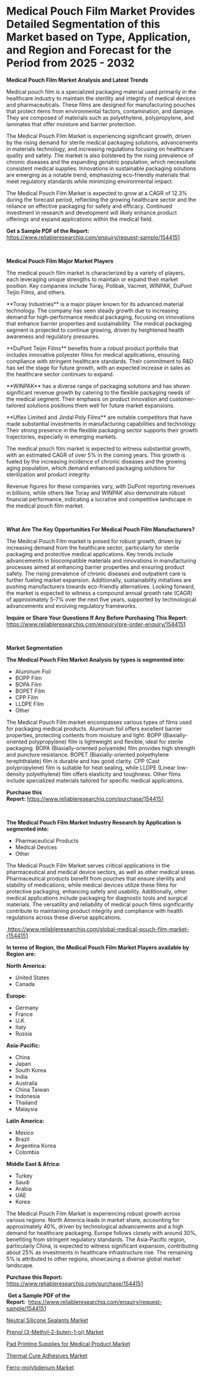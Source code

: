 <p><h1>Medical Pouch Film Market Provides Detailed Segmentation of this Market based on Type, Application, and Region and Forecast for the Period from 2025 - 2032</h1></p><p><strong>Medical Pouch Film Market Analysis and Latest Trends</strong></p>
<p><p>Medical pouch film is a specialized packaging material used primarily in the healthcare industry to maintain the sterility and integrity of medical devices and pharmaceuticals. These films are designed for manufacturing pouches that protect items from environmental factors, contamination, and damage. They are composed of materials such as polyethylene, polypropylene, and laminates that offer moisture and barrier protection.</p><p>The Medical Pouch Film Market is experiencing significant growth, driven by the rising demand for sterile medical packaging solutions, advancements in materials technology, and increasing regulations focusing on healthcare quality and safety. The market is also bolstered by the rising prevalence of chronic diseases and the expanding geriatric population, which necessitate consistent medical supplies. Innovations in sustainable packaging solutions are emerging as a notable trend, emphasizing eco-friendly materials that meet regulatory standards while minimizing environmental impact.</p><p>The Medical Pouch Film Market is expected to grow at a CAGR of 12.3% during the forecast period, reflecting the growing healthcare sector and the reliance on effective packaging for safety and efficacy. Continued investment in research and development will likely enhance product offerings and expand applications within the medical field.</p></p>
<p><strong>Get a Sample PDF of the Report:&nbsp;</strong> <a href="https://www.reliableresearchiq.com/enquiry/request-sample/1544151?utm_campaign=1123&utm_medium=2&utm_source=Github&utm_content=ia&utm_term=02042025&utm_id=medical-pouch-film">https://www.reliableresearchiq.com/enquiry/request-sample/1544151</a></p>
<p>&nbsp;</p>
<p><strong>Medical Pouch Film Major Market Players</strong></p>
<p><p>The medical pouch film market is characterized by a variety of players, each leveraging unique strengths to maintain or expand their market position. Key companies include Toray, Polibak, Vacmet, WINPAK, DuPont Teijin Films, and others.</p><p>**Toray Industries** is a major player known for its advanced material technology. The company has seen steady growth due to increasing demand for high-performance medical packaging, focusing on innovations that enhance barrier properties and sustainability. The medical packaging segment is projected to continue growing, driven by heightened health awareness and regulatory pressures.</p><p>**DuPont Teijin Films** benefits from a robust product portfolio that includes innovative polyester films for medical applications, ensuring compliance with stringent healthcare standards. Their commitment to R&D has set the stage for future growth, with an expected increase in sales as the healthcare sector continues to expand.</p><p>**WINPAK** has a diverse range of packaging solutions and has shown significant revenue growth by catering to the flexible packaging needs of the medical segment. Their emphasis on product innovation and customer-tailored solutions positions them well for future market expansions.</p><p>**Uflex Limited and Jindal Poly Films** are notable competitors that have made substantial investments in manufacturing capabilities and technology. Their strong presence in the flexible packaging sector supports their growth trajectories, especially in emerging markets.</p><p>The medical pouch film market is expected to witness substantial growth, with an estimated CAGR of over 5% in the coming years. This growth is fueled by the increasing incidence of chronic diseases and the growing aging population, which demand enhanced packaging solutions for sterilization and product integrity.</p><p>Revenue figures for these companies vary, with DuPont reporting revenues in billions, while others like Toray and WINPAK also demonstrate robust financial performance, indicating a lucrative and competitive landscape in the medical pouch film market.</p></p>
<p>&nbsp;</p>
<p><strong>What Are The Key Opportunities For Medical Pouch Film Manufacturers?</strong></p>
<p><p>The Medical Pouch Film market is poised for robust growth, driven by increasing demand from the healthcare sector, particularly for sterile packaging and protective medical applications. Key trends include advancements in biocompatible materials and innovations in manufacturing processes aimed at enhancing barrier properties and ensuring product safety. The rising prevalence of chronic diseases and outpatient care is further fueling market expansion. Additionally, sustainability initiatives are pushing manufacturers towards eco-friendly alternatives. Looking forward, the market is expected to witness a compound annual growth rate (CAGR) of approximately 5-7% over the next five years, supported by technological advancements and evolving regulatory frameworks.</p></p>
<p><strong>Inquire or Share Your Questions If Any Before Purchasing This Report:</strong> <a href="https://www.reliableresearchiq.com/enquiry/pre-order-enquiry/1544151?utm_campaign=1123&utm_medium=2&utm_source=Github&utm_content=ia&utm_term=02042025&utm_id=medical-pouch-film">https://www.reliableresearchiq.com/enquiry/pre-order-enquiry/1544151</a></p>
<p>&nbsp;</p>
<p><strong>Market Segmentation</strong></p>
<p><strong>The Medical Pouch Film Market Analysis by types is segmented into:</strong></p>
<p><ul><li>Aluminum Foil</li><li>BOPP Film</li><li>BOPA Film</li><li>BOPET Film</li><li>CPP Film</li><li>LLDPE Film</li><li>Other</li></ul></p>
<p><p>The Medical Pouch Film market encompasses various types of films used for packaging medical products. Aluminum foil offers excellent barrier properties, protecting contents from moisture and light. BOPP (Biaxially-oriented polypropylene) film is lightweight and flexible, ideal for sterile packaging. BOPA (Biaxially-oriented polyamide) film provides high strength and puncture resistance. BOPET (Biaxially-oriented polyethylene terephthalate) film is durable and has good clarity. CPP (Cast polypropylene) film is suitable for heat sealing, while LLDPE (Linear low-density polyethylene) film offers elasticity and toughness. Other films include specialized materials tailored for specific medical applications.</p></p>
<p><strong>Purchase this Report:&nbsp;</strong><a href="https://www.reliableresearchiq.com/purchase/1544151?utm_campaign=1123&utm_medium=2&utm_source=Github&utm_content=ia&utm_term=02042025&utm_id=medical-pouch-film">https://www.reliableresearchiq.com/purchase/1544151</a></p>
<p>&nbsp;</p>
<p><strong>The Medical Pouch Film Market Industry Research by Application is segmented into:</strong></p>
<p><ul><li>Pharmaceutical Products</li><li>Medical Devices</li><li>Other</li></ul></p>
<p><p>The Medical Pouch Film Market serves critical applications in the pharmaceutical and medical device sectors, as well as other medical areas. Pharmaceutical products benefit from pouches that ensure sterility and stability of medications, while medical devices utilize these films for protective packaging, enhancing safety and usability. Additionally, other medical applications include packaging for diagnostic tools and surgical materials. The versatility and reliability of medical pouch films significantly contribute to maintaining product integrity and compliance with health regulations across these diverse applications.</p></p>
<p><a href="https://www.reliableresearchiq.com/global-medical-pouch-film-market-r1544151?utm_campaign=1123&utm_medium=2&utm_source=Github&utm_content=ia&utm_term=02042025&utm_id=medical-pouch-film">&nbsp;https://www.reliableresearchiq.com/global-medical-pouch-film-market-r1544151</a></p>
<p><strong>In terms of Region, the Medical Pouch Film Market Players available by Region are:</strong></p>
<p>
    <p> <strong> North America: </strong>
        <ul>
            <li>United States</li>
            <li>Canada</li>
        </ul>
        </p> 
    <p> <strong> Europe: </strong>
        <ul>
            <li>Germany</li>
            <li>France</li>
            <li>U.K.</li>
            <li>Italy</li>
            <li>Russia</li>
        </ul>
        </p> 
    <p> <strong> Asia-Pacific: </strong>
        <ul>
            <li>China</li>
            <li>Japan</li>
            <li>South Korea</li>
            <li>India</li>
            <li>Australia</li>
            <li>China Taiwan</li>
            <li>Indonesia</li>
            <li>Thailand</li>
            <li>Malaysia</li>
        </ul>
        </p> 
    <p> <strong> Latin America: </strong>
        <ul>
            <li>Mexico</li>
            <li>Brazil</li>
            <li>Argentina Korea</li>
            <li>Colombia</li>
        </ul>
        </p> 
    <p> <strong> Middle East & Africa: </strong>
        <ul>
            <li>Turkey</li>
            <li>Saudi</li>
            <li>Arabia</li>
            <li>UAE</li>
            <li>Korea</li>
        </ul>
    </p>
    </p>
<p><p>The Medical Pouch Film Market is experiencing robust growth across various regions. North America leads in market share, accounting for approximately 40%, driven by technological advancements and a high demand for healthcare packaging. Europe follows closely with around 30%, benefiting from stringent regulatory standards. The Asia-Pacific region, particularly China, is expected to witness significant expansion, contributing about 25% as investments in healthcare infrastructure rise. The remaining 5% is attributed to other regions, showcasing a diverse global market landscape.</p></p>
<p><strong>Purchase this Report: </strong><a href="https://www.reliableresearchiq.com/purchase/1544151?utm_campaign=1123&utm_medium=2&utm_source=Github&utm_content=ia&utm_term=02042025&utm_id=medical-pouch-film">https://www.reliableresearchiq.com/purchase/1544151</a></p>
<p>&nbsp;<strong>Get a Sample PDF of the Report:&nbsp;&nbsp;</strong><a href="https://www.reliableresearchiq.com/enquiry/request-sample/1544151?utm_campaign=1123&utm_medium=2&utm_source=Github&utm_content=ia&utm_term=02042025&utm_id=medical-pouch-film">https://www.reliableresearchiq.com/enquiry/request-sample/1544151</a></p>
<p><strong></strong></p>
<p><p><a href="https://github.com/laingragle95/Market-Research-Report-List-1/blob/main/neutral-silicone-sealants-market.md?utm_campaign=1123&utm_medium=2&utm_source=Github&utm_content=ia&utm_term=02042025&utm_id=medical-pouch-film">Neutral Silicone Sealants Market</a></p><p><a href="https://github.com/mcveathuane2/Market-Research-Report-List-1/blob/main/prenol-3-methyl-2-buten-1-ol-market.md?utm_campaign=1123&utm_medium=2&utm_source=Github&utm_content=ia&utm_term=02042025&utm_id=medical-pouch-film">Prenol (3-Methyl-2-buten-1-ol) Market</a></p><p><a href="https://github.com/rakowpleetj1/Market-Research-Report-List-1/blob/main/pad-printing-supplies-for-medical-product-market.md?utm_campaign=1123&utm_medium=2&utm_source=Github&utm_content=ia&utm_term=02042025&utm_id=medical-pouch-film">Pad Printing Supplies for Medical Product Market</a></p><p><a href="https://github.com/buenayankobl/Market-Research-Report-List-1/blob/main/thermal-cure-adhesives-market.md?utm_campaign=1123&utm_medium=2&utm_source=Github&utm_content=ia&utm_term=02042025&utm_id=medical-pouch-film">Thermal Cure Adhesives Market</a></p><p><a href="https://github.com/uripeachrii/Market-Research-Report-List-1/blob/main/ferro-molybdenum-market.md?utm_campaign=1123&utm_medium=2&utm_source=Github&utm_content=ia&utm_term=02042025&utm_id=medical-pouch-film">Ferro-molybdenum Market</a></p></p>